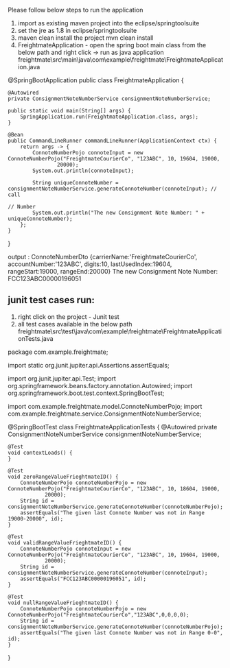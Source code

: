 Please follow below steps to run the application
1. import as existing maven project into the eclipse/springtoolsuite
2. set the jre as 1.8 in eclipse/springtoolsuite
3. maven clean install the project
mvn clean install
4. FreightmateApplication - open the spring boot main class  from the below path and right click -> run as java application
freightmate\src\main\java\com\example\freightmate\FreightmateApplication.java

@SpringBootApplication
public class FreightmateApplication {

	@Autowired
	private ConsignmentNoteNumberService consignmentNoteNumberService;

	public static void main(String[] args) {
		SpringApplication.run(FreightmateApplication.class, args);
	}

	@Bean
	public CommandLineRunner commandLineRunner(ApplicationContext ctx) {
		return args -> {
			ConnoteNumberPojo connoteInput = new ConnoteNumberPojo("FreightmateCourierCo", "123ABC", 10, 19604, 19000,
					20000);
			System.out.println(connoteInput);

			String uniqueConnoteNumber = consignmentNoteNumberService.generateConnoteNumber(connoteInput); // call
																											// Number
			System.out.println("The new Consignment Note Number: " + uniqueConnoteNumber);
		};
	}

}


  output : 
  ConnoteNumberDto {carrierName:'FreightmateCourierCo', accountNumber:'123ABC', digits:10, lastUsedIndex:19604, rangeStart:19000, rangeEnd:20000}
The new Consignment Note Number: FCC123ABC00000196051

junit test cases run:
-------------------
1. right click on the project - Junit test
2. all test cases available in the below path
freightmate\src\test\java\com\example\freightmate\FreightmateApplicationTests.java

package com.example.freightmate;

import static org.junit.jupiter.api.Assertions.assertEquals;

import org.junit.jupiter.api.Test;
import org.springframework.beans.factory.annotation.Autowired;
import org.springframework.boot.test.context.SpringBootTest;

import com.example.freightmate.model.ConnoteNumberPojo;
import com.example.freightmate.service.ConsignmentNoteNumberService;

@SpringBootTest
class FreightmateApplicationTests {
	@Autowired
	private ConsignmentNoteNumberService consignmentNoteNumberService;

	@Test
	void contextLoads() {
	}

	@Test
	void zeroRangeValueFrieghtmateID() {
		ConnoteNumberPojo connoteNumberPojo = new ConnoteNumberPojo("FreightmateCourierCo", "123ABC", 10, 18604, 19000,
				20000);
		String id = consignmentNoteNumberService.generateConnoteNumber(connoteNumberPojo);
		assertEquals("The given last Connote Number was not in Range 19000-20000", id);
	}

	@Test
	void validRangeValueFrieghtmateID() {
		ConnoteNumberPojo connoteInput = new ConnoteNumberPojo("FreightmateCourierCo", "123ABC", 10, 19604, 19000,
				20000);
		String id = consignmentNoteNumberService.generateConnoteNumber(connoteInput);
		assertEquals("FCC123ABC00000196051", id);
	}

	@Test
	void nullRangeValueFrieghtmateID() {
		ConnoteNumberPojo connoteNumberPojo = new ConnoteNumberPojo("FreightmateCourierCo","123ABC",0,0,0,0);
		String id = consignmentNoteNumberService.generateConnoteNumber(connoteNumberPojo);
		assertEquals("The given last Connote Number was not in Range 0-0", id);
	}

}


